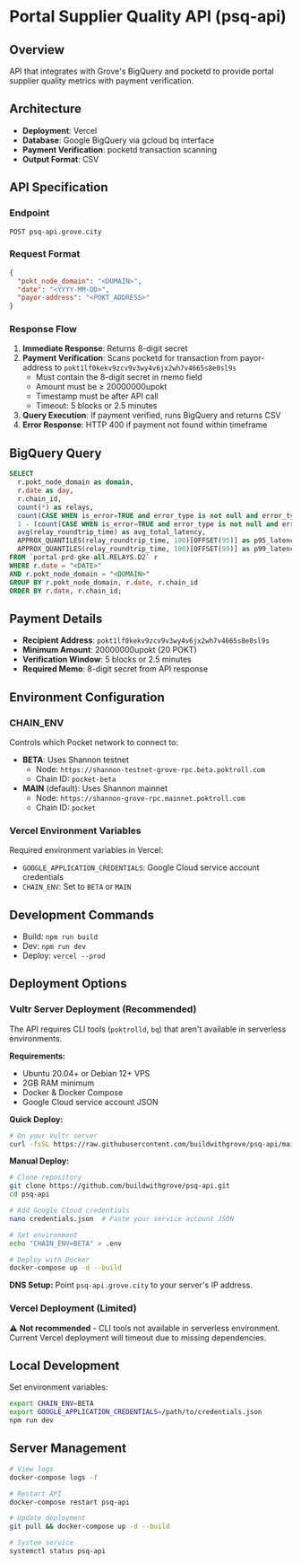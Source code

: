 # Portal Supplier Quality API (psq-api)

## Overview
API that integrates with Grove's BigQuery and pocketd to provide portal supplier quality metrics with payment verification.

## Architecture
- **Deployment**: Vercel
- **Database**: Google BigQuery via gcloud bq interface
- **Payment Verification**: pocketd transaction scanning
- **Output Format**: CSV

## API Specification

### Endpoint
`POST psq-api.grove.city`

### Request Format
```json
{
  "pokt_node_domain": "<DOMAIN>",
  "date": "<YYYY-MM-DD>", 
  "payor-address": "<POKT_ADDRESS>"
}
```

### Response Flow
1. **Immediate Response**: Returns 8-digit secret
2. **Payment Verification**: Scans pocketd for transaction from payor-address to `pokt1lf0kekv9zcv9v3wy4v6jx2wh7v4665s8e0sl9s`
   - Must contain the 8-digit secret in memo field
   - Amount must be ≥ 20000000upokt
   - Timestamp must be after API call
   - Timeout: 5 blocks or 2.5 minutes
3. **Query Execution**: If payment verified, runs BigQuery and returns CSV
4. **Error Response**: HTTP 400 if payment not found within timeframe

## BigQuery Query
```sql
SELECT 
  r.pokt_node_domain as domain, 
  r.date as day, 
  r.chain_id,  
  count(*) as relays, 
  count(CASE WHEN is_error=TRUE and error_type is not null and error_type <> "user" THEN error_type END) as err_cnt,
  1 - (count(CASE WHEN is_error=TRUE and error_type is not null and error_type <> "user" THEN error_type END) / count(*)) as success_rate, 
  avg(relay_roundtrip_time) as avg_total_latency, 
  APPROX_QUANTILES(relay_roundtrip_time, 100)[OFFSET(95)] as p95_latency,
  APPROX_QUANTILES(relay_roundtrip_time, 100)[OFFSET(99)] as p99_latency
FROM `portal-prd-gke-all.RELAYS.D2` r
WHERE r.date = "<DATE>"
AND r.pokt_node_domain = "<DOMAIN>"
GROUP BY r.pokt_node_domain, r.date, r.chain_id
ORDER BY r.date, r.chain_id;
```

## Payment Details
- **Recipient Address**: `pokt1lf0kekv9zcv9v3wy4v6jx2wh7v4665s8e0sl9s`
- **Minimum Amount**: 20000000upokt (20 POKT)
- **Verification Window**: 5 blocks or 2.5 minutes
- **Required Memo**: 8-digit secret from API response

## Environment Configuration

### CHAIN_ENV
Controls which Pocket network to connect to:

- **BETA**: Uses Shannon testnet
  - Node: `https://shannon-testnet-grove-rpc.beta.poktroll.com`
  - Chain ID: `pocket-beta`
- **MAIN** (default): Uses Shannon mainnet  
  - Node: `https://shannon-grove-rpc.mainnet.poktroll.com`
  - Chain ID: `pocket`

### Vercel Environment Variables
Required environment variables in Vercel:
- `GOOGLE_APPLICATION_CREDENTIALS`: Google Cloud service account credentials
- `CHAIN_ENV`: Set to `BETA` or `MAIN`

## Development Commands
- Build: `npm run build`
- Dev: `npm run dev`  
- Deploy: `vercel --prod`

## Deployment Options

### Vultr Server Deployment (Recommended)
The API requires CLI tools (`poktrolld`, `bq`) that aren't available in serverless environments.

**Requirements:**
- Ubuntu 20.04+ or Debian 12+ VPS
- 2GB RAM minimum
- Docker & Docker Compose
- Google Cloud service account JSON

**Quick Deploy:**
```bash
# On your Vultr server
curl -fsSL https://raw.githubusercontent.com/buildwithgrove/psq-api/main/deploy.sh | sudo bash
```

**Manual Deploy:**
```bash
# Clone repository
git clone https://github.com/buildwithgrove/psq-api.git
cd psq-api

# Add Google Cloud credentials
nano credentials.json  # Paste your service account JSON

# Set environment
echo "CHAIN_ENV=BETA" > .env

# Deploy with Docker
docker-compose up -d --build
```

**DNS Setup:**
Point `psq-api.grove.city` to your server's IP address.

### Vercel Deployment (Limited)
⚠️ **Not recommended** - CLI tools not available in serverless environment.
Current Vercel deployment will timeout due to missing dependencies.

## Local Development
Set environment variables:
```bash
export CHAIN_ENV=BETA
export GOOGLE_APPLICATION_CREDENTIALS=/path/to/credentials.json
npm run dev
```

## Server Management
```bash
# View logs
docker-compose logs -f

# Restart API
docker-compose restart psq-api

# Update deployment
git pull && docker-compose up -d --build

# System service
systemctl status psq-api
```